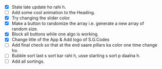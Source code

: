 - [x] State late update ho rahi h.
- [ ] Add some cool animation to the Heading.
- [x] Try changing the slider color.
- [x] Make a button to randomize the array i.e. generate a new array of random size.
- [x] Block all buttons while one algo is working. 
- [x] Change title of the App & Add logo of S.G.Codes
- [ ] Add final check so that at the end saare pillars ka color one time change ho.
- [ ] Bubble sort last s sort kar rahi h, usse starting s sort p daalna h. 
- [ ] Add all sortings.